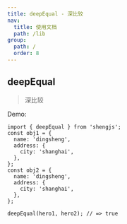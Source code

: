```yaml
---
title: deepEqual - 深比较
nav:
  title: 使用文档
  path: /lib
group:
  path: /
  order: 8
---
```


## deepEqual

> 深比较

Demo:

```tsx | pure
import { deepEqual } from 'shengjs';
const obj1 = {
  name: 'dingsheng',
  address: {
    city: 'shanghai',
  },
};
const obj2 = {
  name: 'dingsheng',
  address: {
    city: 'shanghai',
  },
};

deepEqual(hero1, hero2); // => true
```
